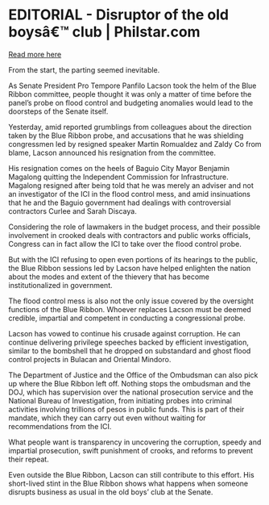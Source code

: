 # EDITORIAL - Disruptor of the old boysâ€™ club | Philstar.com

[Read more here](https://www.philstar.com/opinion/2025/10/06/2477868/editorial-disruptor-old-boys-club)

From the start, the parting seemed inevitable.

As Senate President Pro Tempore Panfilo Lacson took the helm of the Blue Ribbon committee, people thought it was only a matter of time before the panel’s probe on flood control and budgeting anomalies would lead to the doorsteps of the Senate itself.

Yesterday, amid reported grumblings from colleagues about the direction taken by the Blue Ribbon probe, and accusations that he was shielding congressmen led by resigned speaker Martin Romualdez and Zaldy Co from blame, Lacson announced his resignation from the committee.

His resignation comes on the heels of Baguio City Mayor Benjamin Magalong quitting the Independent Commission for Infrastructure. Magalong resigned after being told that he was merely an adviser and not an investigator of the ICI in the flood control mess, and amid insinuations that he and the Baguio government had dealings with controversial contractors Curlee and Sarah Discaya.

Considering the role of lawmakers in the budget process, and their possible involvement in crooked deals with contractors and public works officials, Congress can in fact allow the ICI to take over the flood control probe.

But with the ICI refusing to open even portions of its hearings to the public, the Blue Ribbon sessions led by Lacson have helped enlighten the nation about the modes and extent of the thievery that has become institutionalized in government.

The flood control mess is also not the only issue covered by the oversight functions of the Blue Ribbon. Whoever replaces Lacson must be deemed credible, impartial and competent in conducting a congressional probe.

Lacson has vowed to continue his crusade against corruption. He can continue delivering privilege speeches backed by efficient investigation, similar to the bombshell that he dropped on substandard and ghost flood control projects in Bulacan and Oriental Mindoro.

The Department of Justice and the Office of the Ombudsman can also pick up where the Blue Ribbon left off. Nothing stops the ombudsman and the DOJ, which has supervision over the national prosecution service and the National Bureau of Investigation, from initiating probes into criminal activities involving trillions of pesos in public funds. This is part of their mandate, which they can carry out even without waiting for recommendations from the ICI.

What people want is transparency in uncovering the corruption, speedy and impartial prosecution, swift punishment of crooks, and reforms to prevent their repeat.

Even outside the Blue Ribbon, Lacson can still contribute to this effort. His short-lived stint in the Blue Ribbon shows what happens when someone disrupts business as usual in the old boys’ club at the Senate.